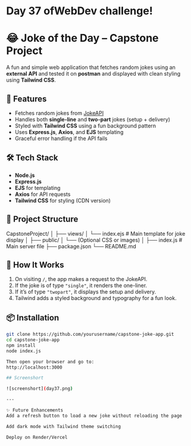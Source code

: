 # Day 37 ofWebDev challenge!

# 😂 Joke of the Day – Capstone Project

A fun and simple web application that fetches random jokes using an **external API** and tested it on **postman** and displayed with clean styling using **Tailwind CSS**.

## 🚀 Features

- Fetches random jokes from [JokeAPI](https://v2.jokeapi.dev)
- Handles both **single-line** and **two-part** jokes (setup + delivery)
- Styled with **Tailwind CSS** using a fun background pattern
- Uses **Express.js**, **Axios**, and **EJS** templating
- Graceful error handling if the API fails


## 🛠️ Tech Stack

- **Node.js**  
- **Express.js**  
- **EJS** for templating  
- **Axios** for API requests  
- **Tailwind CSS** for styling (CDN version)

## 📁 Project Structure
CapstoneProject/
│
├── views/
│ └── index.ejs # Main template for joke display
│
├── public/
│ └── (Optional CSS or images)
│
├── index.js # Main server file
├── package.json
└── README.md


## 🧠 How It Works

1. On visiting `/`, the app makes a request to the JokeAPI.
2. If the joke is of type `"single"`, it renders the one-liner.
3. If it’s of type `"twopart"`, it displays the setup and delivery.
4. Tailwind adds a styled background and typography for a fun look.

## 📦 Installation

```bash
git clone https://github.com/yourusername/capstone-joke-app.git
cd capstone-joke-app
npm install
node index.js

Then open your browser and go to:
http://localhost:3000

## Screenshort

![screenshort](day37.png)

---

✨ Future Enhancements
Add a refresh button to load a new joke without reloading the page

Add dark mode with Tailwind theme switching

Deploy on Render/Vercel
